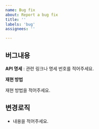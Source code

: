 ```yaml
---
name: Bug fix
about: Report a bug fix
title: ''
labels: 'bug'
assignees: ''

---
```


## 버그내용

**API 명세** : 관련 링크나 명세 번호를 적어주세요.

**재현 방법** 

재현 방법을 적어주세요.

## 변경로직
- 내용을 적어주세요.